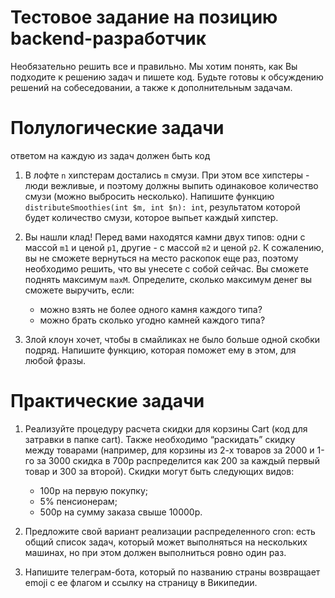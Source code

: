 # Тестовое задание на позицию backend-разработчик

Необязательно решить все и правильно. Мы хотим понять, как Вы подходите к решению задач и пишете код. 
Будьте готовы к обсуждению решений на собеседовании, а также к дополнительным задачам.

# Полулогические задачи
ответом на каждую из задач должен быть код

1. В лофте `n` хипстерам достались `m` смузи. 
При этом все хипстеры - люди вежливые, и поэтому должны выпить одинаковое количество смузи (можно выбросить несколько). 
Напишите функцию `distributeSmoothies(int $m, int $n): int`, результатом которой будет количество смузи, которое выпьет каждый хипстер.

2. Вы нашли клад! Перед вами находятся камни двух типов: одни с массой `m1` и ценой `p1`, другие - с массой `m2` и ценой `p2`. 
К сожалению, вы не сможете вернуться на место раскопок еще раз, поэтому необходимо решить, что вы унесете с собой сейчас. 
Вы сможете поднять максимум `maxM`. Определите, сколько максимум денег вы сможете выручить, если:
   - можно взять не более одного камня каждого типа?
   - можно брать сколько угодно камней каждого типа?
   
3. Злой клоун хочет, чтобы в смайликах не было больше одной скобки подряд. Напишите функцию, которая поможет ему в этом, для любой фразы.

# Практические задачи

1. Реализуйте процедуру расчета скидки для корзины Cart (код для затравки в папке cart). 
Также необходимо “раскидать” скидку между товарами (например, для корзины из 2-х товаров за 2000 и 1-го за 3000 скидка в 700р распределится как 200 за каждый первый товар и 300 за второй). 
Скидки могут быть следующих видов:
   - 100р на первую покупку;
   - 5% пенсионерам;
   - 500р на сумму заказа свыше 10000р.
   
2. Предложите свой вариант реализации распределенного cron: есть общий список задач, который может выполняться на нескольких машинах, но при этом должен выполниться ровно один раз.

3. Напишите телеграм-бота, который по названию страны возвращает emoji с ее флагом и ссылку на страницу в Википедии.

